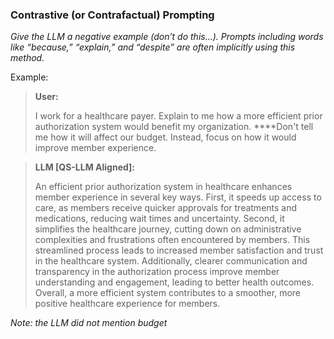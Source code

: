 ### Contrastive (or Contrafactual) Prompting

*Give the LLM a negative example (don’t do this…). Prompts including words like “because,” “explain,” and “despite” are often implicitly using this method.*

Example:

>**User:**
>
>I work for a healthcare payer. Explain to me how a more efficient prior authorization system would benefit my organization. ****Don't tell me how it will affect our budget. Instead, focus on how it would improve member experience.

>**LLM [QS-LLM Aligned]:**
>
>An efficient prior authorization system in healthcare enhances member experience in several key ways. First, it speeds up access to care, as members receive quicker approvals for treatments and medications, reducing wait times and uncertainty. Second, it simplifies the healthcare journey, cutting down on administrative complexities and frustrations often encountered by members. This streamlined process leads to increased member satisfaction and trust in the healthcare system. Additionally, clearer communication and transparency in the authorization process improve member understanding and engagement, leading to better health outcomes. Overall, a more efficient system contributes to a smoother, more positive healthcare experience for members.

*Note: the LLM did not mention budget*